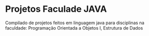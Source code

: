 # Projetos Faculade JAVA

Compilado de projetos feitos em linguagem java para disciplinas na faculdade: Programação Orientada a Objetos I, Estrutura de Dados

